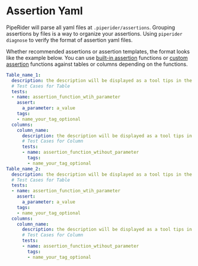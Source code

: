 # Assertion Yaml

PipeRider will parse all yaml files at `.piperider/assertions`. Grouping assertions by files is a way to organize your assertions. Using `piperider diagnose` to verify the format of assertion yaml files.

Whether recommended assertions or assertion templates, the format looks like the example below. You can use [built-in assertion](assertion-configuration.md) functions or [custom assertion](custom-assertions.md) functions against tables or columns depending on the functions.&#x20;

```yaml
Table_name_1:
  description: the description will be displayed as a tool tips in the report
  # Test Cases for Table
  tests:
  - name: assertion_function_wtih_parameter
    assert:
      a_parameter: a_value
    tags:
    - name_your_tag_optional
  columns:
    column_name:
      description: the description will be displayed as a tool tips in the report
      # Test Cases for Column
      tests:
      - name: assertion_function_wtihout_parameter
        tags:
        - name_your_tag_optional
Table_name_2:
  description: the description will be displayed as a tool tips in the report
  # Test Cases for Table
  tests:
  - name: assertion_function_wtih_parameter
    assert:
      a_parameter: a_value
    tags:
    - name_your_tag_optional
  columns:
    column_name:
      description: the description will be displayed as a tool tips in the report
      # Test Cases for Column
      tests:
      - name: assertion_function_wtihout_parameter
        tags:
        - name_your_tag_optional
```

